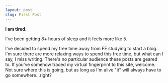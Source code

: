 ```yaml
---
layout: post
slug: First Post
---
```


**I am tired.**

I've been getting 8+ hours of sleep and it feels more like 5. 

I've decided to spend my free time away from FE studying to start a blog. I'm sure there are more relaxing ways to spend this free time, but what can I say, I miss writing. There's no particular audience these posts are geared to. If you've somehow traced my virtual fingerprint to this site, welcome. Not sure where this is going, but as long as I'm alive "it" will always have to go somewhere...right?

